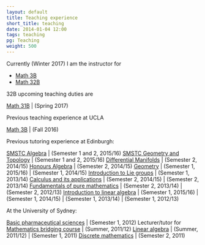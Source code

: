 ```yaml
---
layout: default
title: Teaching experience
short_title: teaching
date: 2014-01-04 12:00
tags: teaching
pg: Teaching
weight: 500
---
```


Currently (Winter 2017) I am the instructor for

* [Math 3B][]
* [Math 32B][]


32B upcoming teaching duties are

[Math 31B][]                         | (Spring 2017)

Previous teaching experience at UCLA

[Math 3B][]                          | (Fall 2016)

Previous tutoring experience at Edinburgh:

[SMSTC Algebra][]                    | (Semester 1 and 2, 2015/16)
[SMSTC Geometry and Topology][]      | (Semester 1 and 2, 2015/16)
[Differential Manifolds][]           | (Semester 2, 2014/15)
[Honours Algebra][]                  | (Semester 2, 2014/15)
[Geometry][]                         | (Semester 1, 2015/16)
                                     | (Semester 1, 2014/15)
[Introduction to Lie groups][] 		 | (Semester 1, 2013/14)
[Calculus and its applications][]	 | (Semester 2, 2014/15)
                                     | (Semester 2, 2013/14)
[Fundamentals of pure mathematics][] | (Semester 2, 2013/14)
									 | (Semester 2, 2012/13)
[Introduction to linear algebra][]   | (Semester 1, 2015/16)
                                     | (Semester 1, 2014/15)
									 | (Semester 1, 2013/14)
                                     | (Semester 1, 2012/13)

At the University of Sydney:

[Basic pharmaceutical sciences][] 					| (Semester 1, 2012)
Lecturer/tutor for [Mathematics bridging course][] 	| (Summer, 2011/12)
[Linear algebra][] 									| (Summer, 2011/12) 
													| (Semester 1, 2011)
[Discrete mathematics][] 							| (Semester 2, 2011)

[Discrete mathematics]: http://www.maths.usyd.edu.au/u/UG/JM/MATH1005/
[Linear algebra]: http://www.maths.usyd.edu.au/u/UG/JM/MATH1002/
[Mathematics bridging course]: http://www.maths.usyd.edu.au/u/BC/
[Basic pharmaceutical sciences]: http://sydney.edu.au/courses/uos/PHAR1812/basic-pharmaceutical-sciences
[Introduction to linear algebra]: http://www.drps.ed.ac.uk/15-16/dpt/cxmath08057.htm
[Fundamentals of pure mathematics]: http://www.drps.ed.ac.uk/13-14/dpt/cxmath08064.htm
[Introduction to Lie groups]: http://www.drps.ed.ac.uk/13-14/dpt/cxmath11053.htm
[Calculus and its applications]: http://www.drps.ed.ac.uk/14-15/dpt/cxmath08058.htm
[Geometry]: http://www.drps.ed.ac.uk/15-16/dpt/cxmath10074.htm
[Honours Algebra]: http://www.drps.ed.ac.uk/14-15/dpt/cxmath10069.htm
[Differential Manifolds]: http://www.drps.ed.ac.uk/14-15/dpt/cxmath10088.htm
[SMSTC Algebra]: http://www.smstc.ac.uk/modules/algebra
[SMSTC Geometry and Topology]: http://www.smstc.ac.uk/modules/geometry_topology
[MATH 3B]: https://www.math.ucla.edu/ugrad/courses/math/3B
[Math 32B]: https://www.math.ucla.edu/ugrad/courses/math/32B
[Math 31B]: https://www.math.ucla.edu/ugrad/courses/math/31B
